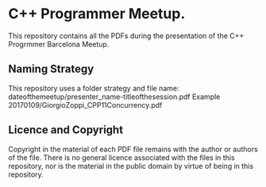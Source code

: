 # C++ Programmer Meetup.
This repository contains all the PDFs during the presentation of the C++ Progrmmer Barcelona Meetup.
## Naming Strategy
This repository uses a folder strategy and file name:
dateofthemeetup/presenter_name-titleofthesession.pdf
Example
20170109/GiorgioZoppi_CPP11Concurrency.pdf


## Licence and Copyright
Copyright in the material of each PDF file remains with the author or authors of the file. There is no general licence associated with the files in this repository, nor is the material in the public domain by virtue of being in this repository.
